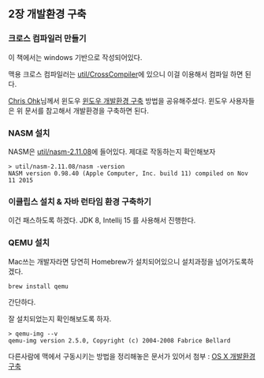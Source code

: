 ## 2장 개발환경 구축

### 크로스 컴파일러 만들기
이 책에서는 windows 기반으로 작성되어있다.

맥용 크로스 컴파일러는 [util/CrossCompiler](https://github.com/HIPERCUBE/64bit-Multicore-OS/tree/master/util/CrossCompiler)에 있으니 이걸 이용해서 컴파일 하면 된다.

[Chris Ohk](https://github.com/utilForever)님께서 윈도우 [윈도우 개발환경 구축](https://github.com/HIPERCUBE/64bit-Multicore-OS/blob/master/book/Windows.pdf) 방법을 공유해주셨다.
윈도우 사용자들은 위 문서를 참고해서 개발환경을 구축하면 된다.

### NASM 설치
NASM은 [util/nasm-2.11.08](https://github.com/HIPERCUBE/64bit-Multicore-OS/tree/master/util/nasm-2.11.08)에 들어있다.
제대로 작동하는지 확인해보자
```
> util/nasm-2.11.08/nasm -version
NASM version 0.98.40 (Apple Computer, Inc. build 11) compiled on Nov 11 2015
```

### 이클립스 설치 & 자바 런타임 환경 구축하기
이건 패스하도록 하겠다.
JDK 8, Intellij 15 를 사용해서 진행한다.

### QEMU 설치
Mac쓰는 개발자라면 당연히 Homebrew가 설치되어있으니 설치과정을 넘어가도록하겠다.
```
brew install qemu
```
간단하다.

잘 설치되었는지 확인해보도록 하자.
```
> qemu-img --v
qemu-img version 2.5.0, Copyright (c) 2004-2008 Fabrice Bellard
```


다른사람에 맥에서 구동시키는 방법을 정리해놓은 문서가 있어서 첨부 : [OS X 개발환경 구축](http://nayuta.net/64비트_멀티코어_OS_원리와_구조/OS_X에서_개발환경_구축하기)
